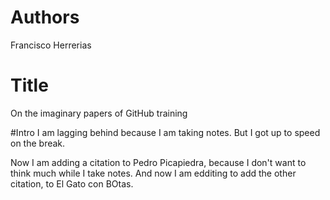 # Authors
Francisco Herrerias

# Title
On the imaginary papers of GitHub training

#Intro
I am lagging behind because I am taking notes. But I got up to speed on the break.

Now I am adding a citation to Pedro Picapiedra, because I don't want to think much while I take notes.
And now I am edditing to add the other citation, to El Gato con BOtas.
